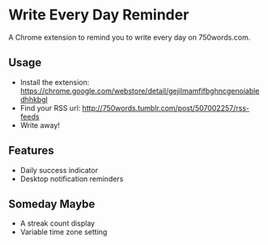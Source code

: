 # Write Every Day Reminder

A Chrome extension to remind you to write every day on 750words.com.


## Usage

* Install the extension:
    <https://chrome.google.com/webstore/detail/gejilmamfifbghncgenoiabledhhkbgl>
* Find your RSS url:
    <http://750words.tumblr.com/post/507002257/rss-feeds>
* Write away!



## Features

* Daily success indicator
* Desktop notification reminders

## Someday Maybe

* A streak count display
* Variable time zone setting
